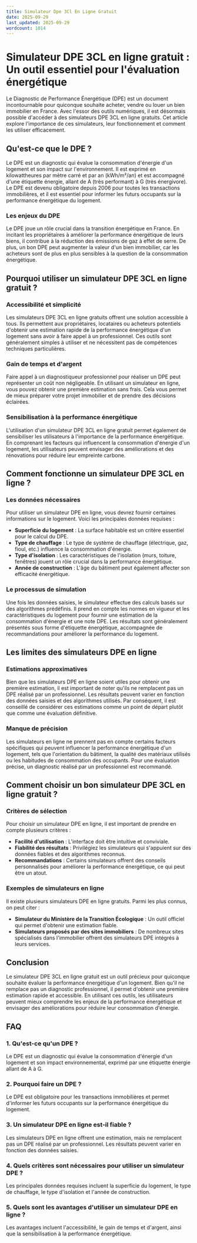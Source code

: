 ```yaml
---
title: Simulateur Dpe 3Cl En Ligne Gratuit
date: 2025-09-29
last_updated: 2025-09-29
wordcount: 1014
---
```


# Simulateur DPE 3CL en ligne gratuit : Un outil essentiel pour l'évaluation énergétique

Le Diagnostic de Performance Énergétique (DPE) est un document incontournable pour quiconque souhaite acheter, vendre ou louer un bien immobilier en France. Avec l'essor des outils numériques, il est désormais possible d'accéder à des simulateurs DPE 3CL en ligne gratuits. Cet article explore l'importance de ces simulateurs, leur fonctionnement et comment les utiliser efficacement.

## Qu'est-ce que le DPE ?

Le DPE est un diagnostic qui évalue la consommation d'énergie d'un logement et son impact sur l'environnement. Il est exprimé en kilowattheures par mètre carré et par an (kWh/m²/an) et est accompagné d'une étiquette énergie, allant de A (très performant) à G (très énergivore). Le DPE est devenu obligatoire depuis 2006 pour toutes les transactions immobilières, et il est essentiel pour informer les futurs occupants sur la performance énergétique du logement.

### Les enjeux du DPE

Le DPE joue un rôle crucial dans la transition énergétique en France. En incitant les propriétaires à améliorer la performance énergétique de leurs biens, il contribue à la réduction des émissions de gaz à effet de serre. De plus, un bon DPE peut augmenter la valeur d'un bien immobilier, car les acheteurs sont de plus en plus sensibles à la question de la consommation énergétique.

## Pourquoi utiliser un simulateur DPE 3CL en ligne gratuit ?

### Accessibilité et simplicité

Les simulateurs DPE 3CL en ligne gratuits offrent une solution accessible à tous. Ils permettent aux propriétaires, locataires ou acheteurs potentiels d'obtenir une estimation rapide de la performance énergétique d'un logement sans avoir à faire appel à un professionnel. Ces outils sont généralement simples à utiliser et ne nécessitent pas de compétences techniques particulières.

### Gain de temps et d'argent

Faire appel à un diagnostiqueur professionnel pour réaliser un DPE peut représenter un coût non négligeable. En utilisant un simulateur en ligne, vous pouvez obtenir une première estimation sans frais. Cela vous permet de mieux préparer votre projet immobilier et de prendre des décisions éclairées.

### Sensibilisation à la performance énergétique

L'utilisation d'un simulateur DPE 3CL en ligne gratuit permet également de sensibiliser les utilisateurs à l'importance de la performance énergétique. En comprenant les facteurs qui influencent la consommation d'énergie d'un logement, les utilisateurs peuvent envisager des améliorations et des rénovations pour réduire leur empreinte carbone.

## Comment fonctionne un simulateur DPE 3CL en ligne ?

### Les données nécessaires

Pour utiliser un simulateur DPE en ligne, vous devrez fournir certaines informations sur le logement. Voici les principales données requises :

- **Superficie du logement** : La surface habitable est un critère essentiel pour le calcul du DPE.
- **Type de chauffage** : Le type de système de chauffage (électrique, gaz, fioul, etc.) influence la consommation d'énergie.
- **Type d'isolation** : Les caractéristiques de l'isolation (murs, toiture, fenêtres) jouent un rôle crucial dans la performance énergétique.
- **Année de construction** : L'âge du bâtiment peut également affecter son efficacité énergétique.

### Le processus de simulation

Une fois les données saisies, le simulateur effectue des calculs basés sur des algorithmes prédéfinis. Il prend en compte les normes en vigueur et les caractéristiques du logement pour fournir une estimation de la consommation d'énergie et une note DPE. Les résultats sont généralement présentés sous forme d'étiquette énergétique, accompagnée de recommandations pour améliorer la performance du logement.

## Les limites des simulateurs DPE en ligne

### Estimations approximatives

Bien que les simulateurs DPE en ligne soient utiles pour obtenir une première estimation, il est important de noter qu'ils ne remplacent pas un DPE réalisé par un professionnel. Les résultats peuvent varier en fonction des données saisies et des algorithmes utilisés. Par conséquent, il est conseillé de considérer ces estimations comme un point de départ plutôt que comme une évaluation définitive.

### Manque de précision

Les simulateurs en ligne ne prennent pas en compte certains facteurs spécifiques qui peuvent influencer la performance énergétique d'un logement, tels que l'orientation du bâtiment, la qualité des matériaux utilisés ou les habitudes de consommation des occupants. Pour une évaluation précise, un diagnostic réalisé par un professionnel est recommandé.

## Comment choisir un bon simulateur DPE 3CL en ligne gratuit ?

### Critères de sélection

Pour choisir un simulateur DPE en ligne, il est important de prendre en compte plusieurs critères :

- **Facilité d'utilisation** : L'interface doit être intuitive et conviviale.
- **Fiabilité des résultats** : Privilégiez les simulateurs qui s'appuient sur des données fiables et des algorithmes reconnus.
- **Recommandations** : Certains simulateurs offrent des conseils personnalisés pour améliorer la performance énergétique, ce qui peut être un atout.

### Exemples de simulateurs en ligne

Il existe plusieurs simulateurs DPE en ligne gratuits. Parmi les plus connus, on peut citer :

- **Simulateur du Ministère de la Transition Écologique** : Un outil officiel qui permet d'obtenir une estimation fiable.
- **Simulateurs proposés par des sites immobiliers** : De nombreux sites spécialisés dans l'immobilier offrent des simulateurs DPE intégrés à leurs services.

## Conclusion

Le simulateur DPE 3CL en ligne gratuit est un outil précieux pour quiconque souhaite évaluer la performance énergétique d'un logement. Bien qu'il ne remplace pas un diagnostic professionnel, il permet d'obtenir une première estimation rapide et accessible. En utilisant ces outils, les utilisateurs peuvent mieux comprendre les enjeux de la performance énergétique et envisager des améliorations pour réduire leur consommation d'énergie.

## FAQ

### 1. Qu'est-ce qu'un DPE ?

Le DPE est un diagnostic qui évalue la consommation d'énergie d'un logement et son impact environnemental, exprimé par une étiquette énergie allant de A à G.

### 2. Pourquoi faire un DPE ?

Le DPE est obligatoire pour les transactions immobilières et permet d'informer les futurs occupants sur la performance énergétique du logement.

### 3. Un simulateur DPE en ligne est-il fiable ?

Les simulateurs DPE en ligne offrent une estimation, mais ne remplacent pas un DPE réalisé par un professionnel. Les résultats peuvent varier en fonction des données saisies.

### 4. Quels critères sont nécessaires pour utiliser un simulateur DPE ?

Les principales données requises incluent la superficie du logement, le type de chauffage, le type d'isolation et l'année de construction.

### 5. Quels sont les avantages d'utiliser un simulateur DPE en ligne ?

Les avantages incluent l'accessibilité, le gain de temps et d'argent, ainsi que la sensibilisation à la performance énergétique.